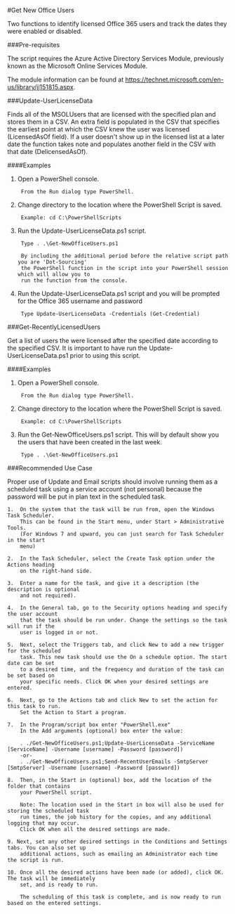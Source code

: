 #Get New Office Users

Two functions to identify licensed Office 365 users and track the dates they were enabled or disabled.

###Pre-requisites

The script requires the Azure Active Directory Services Module, previously known as the Microsoft Online Services Module.

The module information can be found at https://technet.microsoft.com/en-us/library/jj151815.aspx.

###Update-UserLicenseData

Finds all of the MSOLUsers that are licensed with the specified plan and stores them in a CSV.
An extra field is populated in the CSV that specifies the earliest point at which the CSV
knew the user was licensed (LicensedAsOf field). If a user doesn't show up in the licensed list at a later date
the function takes note and populates another field in the CSV with that date (DelicensedAsOf).

####Examples

1. Open a PowerShell console.

		From the Run dialog type PowerShell.
	
2. Change directory to the location where the PowerShell Script is saved.

		Example: cd C:\PowerShellScripts
	
3. Run the Update-UserLicenseData.ps1 script.

		Type . .\Get-NewOfficeUsers.ps1

		By including the additional period before the relative script path you are 'Dot-Sourcing' 
		the PowerShell function in the script into your PowerShell session which will allow you to 
		run the function from the console.
		
4. Run the Update-UserLicenseData.ps1 script and you will be prompted for the Office 365 username and password

		Type Update-UserLicenseData -Credentials (Get-Credential)
		
###Get-RecentlyLicensedUsers

Get a list of users the were licensed after the specified date according to the specified CSV.
It is important to have run the Update-UserLicenseData.ps1 prior to using this script.

####Examples

1. Open a PowerShell console.

		From the Run dialog type PowerShell.
	
2. Change directory to the location where the PowerShell Script is saved.

		Example: cd C:\PowerShellScripts
	
3. Run the Get-NewOfficeUsers.ps1 script. This will by default show you the users that have been created in the last week.

		Type . .\Get-NewOfficeUsers.ps1

###Recommended Use Case

Proper use of Update and Email scripts should involve running them as a scheduled task using a service 
account (not personal) because the password will be put in plan text in the scheduled task.

    1.  On the system that the task will be run from, open the Windows Task Scheduler. 
        This can be found in the Start menu, under Start > Administrative Tools.
        (For Windows 7 and upward, you can just search for Task Scheduler in the start
        menu)

    2.  In the Task Scheduler, select the Create Task option under the Actions heading 
        on the right-hand side.

    3.  Enter a name for the task, and give it a description (the description is optional 
        and not required).

    4.  In the General tab, go to the Security options heading and specify the user account 
        that the task should be run under. Change the settings so the task will run if the 
        user is logged in or not.

    5.  Next, select the Triggers tab, and click New to add a new trigger for the scheduled 
        task. This new task should use the On a schedule option. The start date can be set 
        to a desired time, and the frequency and duration of the task can be set based on 
        your specific needs. Click OK when your desired settings are entered.

    6.  Next, go to the Actions tab and click New to set the action for this task to run. 
        Set the Action to Start a program.

    7.  In the Program/script box enter "PowerShell.exe"
        In the Add arguments (optional) box enter the value:

		. ./Get-NewOfficeUsers.ps1;Update-UserLicenseData -ServiceName [ServiceName] -Username [username] -Password [password])
		-or-
        . ./Get-NewOfficeUsers.ps1;Send-RecentUserEmails -SmtpServer [SmtpServer] -Username [username] -Password [password])

    8.  Then, in the Start in (optional) box, add the location of the folder that contains 
        your PowerShell script.

        Note: The location used in the Start in box will also be used for storing the scheduled task 
        run times, the job history for the copies, and any additional logging that may occur.
        Click OK when all the desired settings are made.

    9. Next, set any other desired settings in the Conditions and Settings tabs. You can also set up 
        additional actions, such as emailing an Administrator each time the script is run.

    10. Once all the desired actions have been made (or added), click OK. The task will be immediately 
        set, and is ready to run.

        The scheduling of this task is complete, and is now ready to run based on the entered settings.